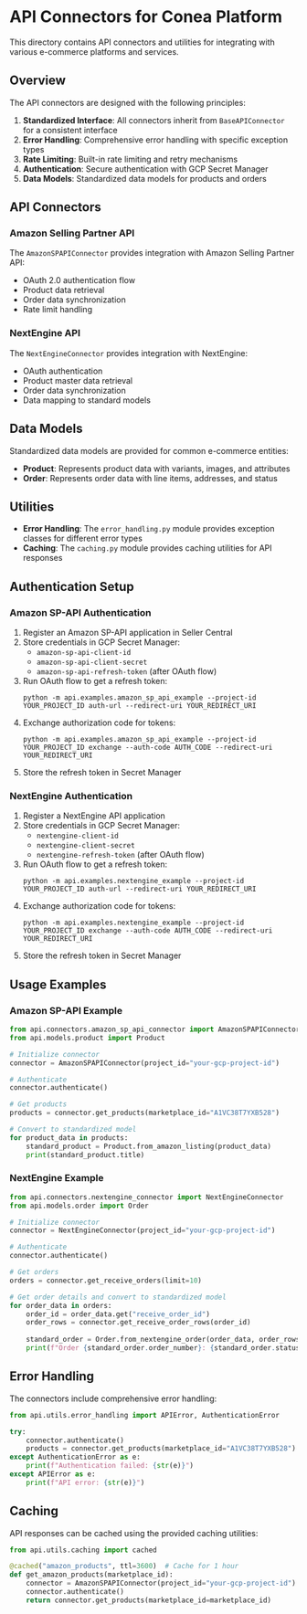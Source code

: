 # API Connectors for Conea Platform

This directory contains API connectors and utilities for integrating with various e-commerce platforms and services.

## Overview

The API connectors are designed with the following principles:

1. **Standardized Interface**: All connectors inherit from `BaseAPIConnector` for a consistent interface
2. **Error Handling**: Comprehensive error handling with specific exception types
3. **Rate Limiting**: Built-in rate limiting and retry mechanisms
4. **Authentication**: Secure authentication with GCP Secret Manager
5. **Data Models**: Standardized data models for products and orders

## API Connectors

### Amazon Selling Partner API

The `AmazonSPAPIConnector` provides integration with Amazon Selling Partner API:

- OAuth 2.0 authentication flow
- Product data retrieval
- Order data synchronization
- Rate limit handling

### NextEngine API

The `NextEngineConnector` provides integration with NextEngine:

- OAuth authentication
- Product master data retrieval
- Order data synchronization
- Data mapping to standard models

## Data Models

Standardized data models are provided for common e-commerce entities:

- **Product**: Represents product data with variants, images, and attributes
- **Order**: Represents order data with line items, addresses, and status

## Utilities

- **Error Handling**: The `error_handling.py` module provides exception classes for different error types
- **Caching**: The `caching.py` module provides caching utilities for API responses

## Authentication Setup

### Amazon SP-API Authentication

1. Register an Amazon SP-API application in Seller Central
2. Store credentials in GCP Secret Manager:
   - `amazon-sp-api-client-id`
   - `amazon-sp-api-client-secret`
   - `amazon-sp-api-refresh-token` (after OAuth flow)
3. Run OAuth flow to get a refresh token:
   ```
   python -m api.examples.amazon_sp_api_example --project-id YOUR_PROJECT_ID auth-url --redirect-uri YOUR_REDIRECT_URI
   ```
4. Exchange authorization code for tokens:
   ```
   python -m api.examples.amazon_sp_api_example --project-id YOUR_PROJECT_ID exchange --auth-code AUTH_CODE --redirect-uri YOUR_REDIRECT_URI
   ```
5. Store the refresh token in Secret Manager

### NextEngine Authentication

1. Register a NextEngine API application
2. Store credentials in GCP Secret Manager:
   - `nextengine-client-id`
   - `nextengine-client-secret`
   - `nextengine-refresh-token` (after OAuth flow)
3. Run OAuth flow to get a refresh token:
   ```
   python -m api.examples.nextengine_example --project-id YOUR_PROJECT_ID auth-url --redirect-uri YOUR_REDIRECT_URI
   ```
4. Exchange authorization code for tokens:
   ```
   python -m api.examples.nextengine_example --project-id YOUR_PROJECT_ID exchange --auth-code AUTH_CODE --redirect-uri YOUR_REDIRECT_URI
   ```
5. Store the refresh token in Secret Manager

## Usage Examples

### Amazon SP-API Example

```python
from api.connectors.amazon_sp_api_connector import AmazonSPAPIConnector
from api.models.product import Product

# Initialize connector
connector = AmazonSPAPIConnector(project_id="your-gcp-project-id")

# Authenticate
connector.authenticate()

# Get products
products = connector.get_products(marketplace_id="A1VC38T7YXB528")

# Convert to standardized model
for product_data in products:
    standard_product = Product.from_amazon_listing(product_data)
    print(standard_product.title)
```

### NextEngine Example

```python
from api.connectors.nextengine_connector import NextEngineConnector
from api.models.order import Order

# Initialize connector
connector = NextEngineConnector(project_id="your-gcp-project-id")

# Authenticate
connector.authenticate()

# Get orders
orders = connector.get_receive_orders(limit=10)

# Get order details and convert to standardized model
for order_data in orders:
    order_id = order_data.get("receive_order_id")
    order_rows = connector.get_receive_order_rows(order_id)
    
    standard_order = Order.from_nextengine_order(order_data, order_rows)
    print(f"Order {standard_order.order_number}: {standard_order.status}")
```

## Error Handling

The connectors include comprehensive error handling:

```python
from api.utils.error_handling import APIError, AuthenticationError

try:
    connector.authenticate()
    products = connector.get_products(marketplace_id="A1VC38T7YXB528")
except AuthenticationError as e:
    print(f"Authentication failed: {str(e)}")
except APIError as e:
    print(f"API error: {str(e)}")
```

## Caching

API responses can be cached using the provided caching utilities:

```python
from api.utils.caching import cached

@cached("amazon_products", ttl=3600)  # Cache for 1 hour
def get_amazon_products(marketplace_id):
    connector = AmazonSPAPIConnector(project_id="your-gcp-project-id")
    connector.authenticate()
    return connector.get_products(marketplace_id=marketplace_id)
```